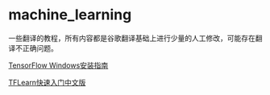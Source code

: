 # machine_learning
一些翻译的教程，所有内容都是谷歌翻译基础上进行少量的人工修改，可能存在翻译不正确问题。

[TensorFlow Windows安装指南](../../wiki/TensorFlow-Windows安装指南)

[TFLearn快速入门中文版](../../wiki/TFlearn---快速入门)


